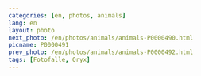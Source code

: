 ```yaml
---
categories: [en, photos, animals]
lang: en
layout: photo
next_photo: /en/photos/animals/animals-P0000490.html
picname: P0000491
prev_photo: /en/photos/animals/animals-P0000492.html
tags: [Fotofalle, Oryx]
---
```

